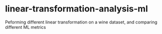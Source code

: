# linear-transformation-analysis-ml
Peforming different linear transformation on a wine dataset, and comparing different ML metrics